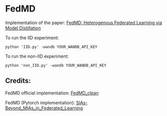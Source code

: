 # FedMD

Implementation of the paper: [FedMD: Heterogenous Federated Learning via Model Distillation](https://arxiv.org/pdf/1910.03581.pdf)

To run the IID experiment:
<pre><code>python 'IID.py' -wandb YOUR_WANDB_API_KEY</pre></code>

To run the non-IID experiment:
<pre><code>python 'non_IID.py' -wandb YOUR_WANDB_API_KEY</pre></code>


## Credits:
FedMD official implementation: [FedMD_clean](https://github.com/diogenes0319/FedMD_clean)

FedMD (Pytorch implementation): [SIAs-Beyond_MIAs_in_Federated_Learning](https://github.com/HongshengHu/SIAs-Beyond_MIAs_in_Federated_Learning/tree/095b753d0739ae3d7683114739d48fec8d8094ff)
